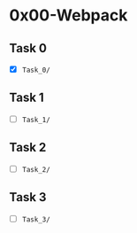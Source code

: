 # 0x00-Webpack

## Task 0

- [x] `Task_0/`

## Task 1

- [ ] `Task_1/`

## Task 2

- [ ] `Task_2/`

## Task 3

- [ ] `Task_3/`
